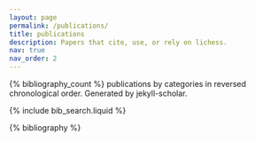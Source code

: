 ```yaml
---
layout: page
permalink: /publications/
title: publications
description: Papers that cite, use, or rely on lichess.
nav: true
nav_order: 2
---
```

<p>{% bibliography_count %} publications by categories in reversed chronological order. Generated by jekyll-scholar.</p>

<!-- _pages/publications.md -->

<!-- Bibsearch Feature -->

{% include bib_search.liquid %}

<div class="publications">

{% bibliography %}

</div>
